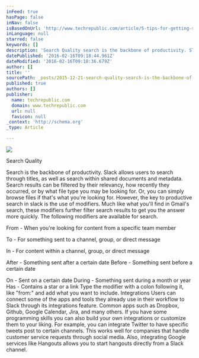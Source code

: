 ```yaml
---
inFeed: true
hasPage: false
inNav: false
isBasedOnUrl: 'http://www.techrepublic.com/article/5-tips-for-getting-started-with-slack/'
inLanguage: null
starred: false
keywords: []
description: 'Search Quality search is the backbone of productivity. Slack allows users to search through titles, as well as search within shared documents and metadata. Sear'
datePublished: '2016-02-16T09:18:44.961Z'
dateModified: '2016-02-16T09:18:36.679Z'
author: []
title: ''
sourcePath: _posts/2015-12-21-search-quality-search-is-the-backbone-of-productivity-slack.md
published: true
authors: []
publisher:
  name: techrepublic.com
  domain: www.techrepublic.com
  url: null
  favicon: null
_context: 'http://schema.org'
_type: Article

---
```

![](https://the-grid-user-content.s3-us-west-2.amazonaws.com/89172bdf-7843-48d1-aaf5-da3eb5cc84e2.png)

Search Quality 

Search is the backbone of productivity. Slack allows users to search through titles, as well as search within shared documents and metadata. Search results can be filtered by their relevancy, how recently they occurred, or by what file type you may be looking for. Or, you can simply browse files if that's what you're looking for. However, the key to productive search in slack is the use of modifiers. Much like what you'll find in Gmail's search, these modifiers further filter search results to get you the answer more quickly. The following modifiers are available for search. 

From - When you're looking for content from a specific team member 

To - For something sent to a channel, group, or direct message 

In - For content within a channel, group, or direct message 

After - Something sent after a certain date Before - Something sent before a certain date 

On - Sent on a certain date During - Something sent during a month or year Has - Contains a star or a link Type the modifier with a colon following it, like "from:" and add what you want to include. Integrations Users can connect some of the apps and tools they already use in their workflow to Slack through its integrations feature. Common apps such as Dropbox, Github, Google Calendar, Jira, and many others. If you have some programming skills you can also build your own integrations or customize them to your liking. For example, you can integrate Twitter to have specific tweets post to certain channels. This works well for companies that handle customer service requests through social media. Also, integrating Google services like Hangouts allows you to start hangouts directly from a Slack channel.